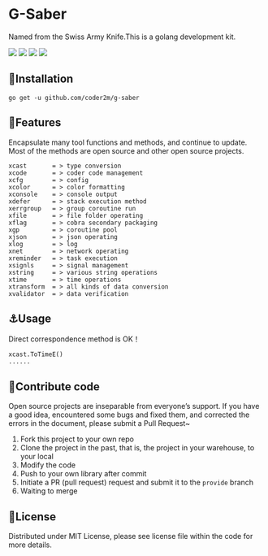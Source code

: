 # G-Saber

Named from the Swiss Army Knife.This is a golang development kit.

![](https://img.shields.io/badge/windowns10-Development-d0d1d4)
![](https://img.shields.io/badge/golang-1.16-blue)
[![](https://img.shields.io/badge/godoc-reference-3C57C4)](https://pkg.go.dev/github.com/coder2m/g-saber)
![](https://img.shields.io/badge/version-0.1.0-r)

## :rocket:Installation

`
go get -u github.com/coder2m/g-saber
`

## :bell:Features

Encapsulate many tool functions and methods, and continue to update. Most of the methods are open source and other open source projects.

```
xcast       = > type conversion
xcode       = > coder code management
xcfg        = > config
xcolor      = > color formatting
xconsole    = > console output
xdefer      = > stack execution method
xerrgroup   = > group coroutine run
xfile       = > file folder operating
xflag       = > cobra secondary packaging
xgp         = > coroutine pool
xjson       = > json operating
xlog        = > log
xnet        = > network operating
xreminder   = > task execution
xsignls     = > signal management
xstring     = > various string operations
xtime       = > time operations
xtransform  = > all kinds of data conversion
xvalidator  = > data verification
```

## :anchor:Usage

Direct correspondence method is OK！

```
xcast.ToTimeE()
......
```



## :tada:Contribute code

Open source projects are inseparable from everyone’s support. If you have a good idea, encountered some bugs and fixed them, and corrected the errors in the document, please submit a Pull Request~
1. Fork this project to your own repo
2. Clone the project in the past, that is, the project in your warehouse, to your local
3. Modify the code
4. Push to your own library after commit
5. Initiate a PR (pull request) request and submit it to the `provide` branch
6. Waiting to merge

## :closed_book:License

Distributed under MIT License, please see license file within the code for more details.



